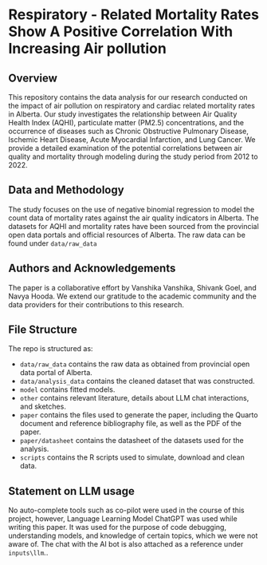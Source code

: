 # Respiratory - Related Mortality Rates Show A Positive Correlation With Increasing Air pollution

## Overview
This repository contains the data analysis for our research conducted on the impact of air pollution on respiratory and cardiac related mortality rates in Alberta. Our study investigates the relationship between Air Quality Health Index (AQHI), particulate matter (PM2.5) concentrations, and the occurrence of diseases such as Chronic Obstructive Pulmonary Disease, Ischemic Heart Disease, Acute Myocardial Infarction, and Lung Cancer. We provide a detailed examination of the potential correlations between air quality and mortality through modeling  during the study period from 2012 to 2022.


## Data and Methodology
The study focuses on the use of negative binomial regression to model the count data of mortality rates against the air quality indicators in Alberta. The datasets for AQHI and mortality rates have been sourced from the provincial open data portals and official resources of Alberta. The raw data can be found under `data/raw_data`

## Authors and Acknowledgements
The paper is a collaborative effort by Vanshika Vanshika, Shivank Goel, and Navya Hooda. We extend our gratitude to the academic community and the data providers for their contributions to this research.


## File Structure

The repo is structured as:

-   `data/raw_data` contains the raw data as obtained from provincial open data portal of Alberta.
-   `data/analysis_data` contains the cleaned dataset that was constructed.
-   `model` contains fitted models. 
-   `other` contains relevant literature, details about LLM chat interactions, and sketches.
-   `paper` contains the files used to generate the paper, including the Quarto document and reference bibliography file, as well as the PDF of the paper. 
-    `paper/datasheet` contains the datasheet of the datasets used for the analysis.
-   `scripts` contains the R scripts used to simulate, download and clean data.


## Statement on LLM usage

No auto-complete tools such as co-pilot were used in the course of this project, however, Language Learning Model ChatGPT was  used while writing this paper. It was used for the purpose of code debugging, understanding models, and knowledge of certain topics, which we were not aware of. The chat with the AI bot is also attached as a reference under `inputs\llm`..

